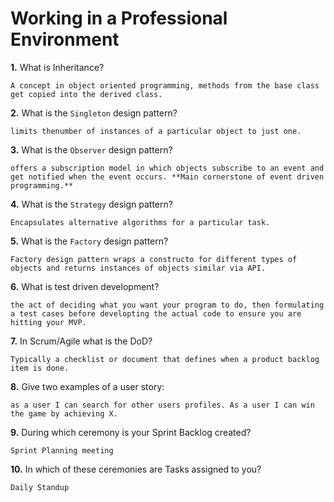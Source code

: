 # Working in a Professional Environment

**1.** What is Inheritance?
<!-- enter you answer in the space below -->
```
A concept in object oriented programming, methods from the base class get copied into the derived class. 
```
**2.** What is the `Singleton` design pattern?
<!-- enter you answer in the space below -->
```
limits thenumber of instances of a particular object to just one.
```
**3.** What is the `Observer` design pattern?
<!-- enter you answer in the space below -->
```
offers a subscription model in which objects subscribe to an event and get notified when the event occurs. **Main cornerstone of event driven programming.**
```
**4.** What is the `Strategy` design pattern?
<!-- enter you answer in the space below -->
```
Encapsulates alternative algorithms for a particular task.
```
**5.** What is the `Factory` design pattern?
<!-- enter you answer in the space below -->
```
Factory design pattern wraps a constructo for different types of objects and returns instances of objects similar via API.
```
**6.** What is test driven development?
<!-- enter you answer in the space below -->
```
the act of deciding what you want your program to do, then formulating a test cases before developting the actual code to ensure you are hitting your MVP.
```
**7.** In Scrum/Agile what is the DoD?
<!-- enter you answer in the space below -->
```
Typically a checklist or document that defines when a product backlog item is done.
```
**8.** Give two examples of a user story:
<!-- enter you answer in the space below -->
```
as a user I can search for other users profiles. As a user I can win the game by achieving X. 
```
**9.** During which ceremony is your Sprint Backlog created?
<!-- enter you answer in the space below -->
```
Sprint Planning meeting
```
**10.** In which of these ceremonies are Tasks assigned to you?
<!-- enter you answer in the space below -->
```
Daily Standup
```